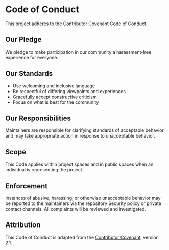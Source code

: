 # Code of Conduct

This project adheres to the Contributor Covenant Code of Conduct.

## Our Pledge
We pledge to make participation in our community a harassment‑free experience for everyone.

## Our Standards
- Use welcoming and inclusive language
- Be respectful of differing viewpoints and experiences
- Gracefully accept constructive criticism
- Focus on what is best for the community

## Our Responsibilities
Maintainers are responsible for clarifying standards of acceptable behavior and may take appropriate action in response to unacceptable behavior.

## Scope
This Code applies within project spaces and in public spaces when an individual is representing the project.

## Enforcement
Instances of abusive, harassing, or otherwise unacceptable behavior may be reported to the maintainers via the repository Security policy or private contact channels. All complaints will be reviewed and investigated.

## Attribution
This Code of Conduct is adapted from the [Contributor Covenant](https://www.contributor-covenant.org/), version 2.1.
